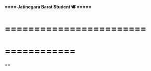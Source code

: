 ####  ==== Jatinegara Barat Student 🕊️ =====
  ========================
  ==================
  ============
  =======
  ==
